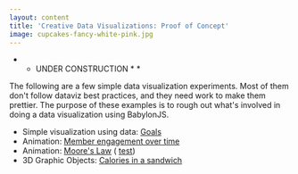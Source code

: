```yaml
---
layout: content
title: 'Creative Data Visualizations: Proof of Concept'
image: cupcakes-fancy-white-pink.jpg
---
```


  * * UNDER CONSTRUCTION * * 

<p> The following are a few simple data visualization experiments. Most of them don't follow dataviz best practices, and they need work to make them prettier. The purpose of these examples is to rough out what's involved in doing a data visualization using BabylonJS. </p>

<ul>
<li> Simple visualization using data: <a href="dataviz/goals/index.html">Goals</a></li>
<li> Animation:  <a href="dataviz/engagement/index.html">Member engagement over time</a></li>
<li> Animation:  <a href="dataviz/moores-law/index.html">Moore's Law</a> ( <a href="dataviz/moores-law/test.html">test</a>)</li>
<!-- <li>Animation: <a href="dataviz/email-optouts/index.html">Email opt outs</a></li> -->
<li> 3D Graphic Objects:  <a href="dataviz/sandwich/index.html">Calories in a sandwich</a></li>
</ul>

   